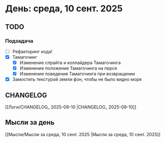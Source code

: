 # День: среда, 10 сент. 2025

## TODO

### Подзадача
- [ ] Рефакторинг кода!
- [x] Тамагочинг
	- [x] Изменение спрайта и коллайдера Тамагочинга
	- [x] Изменение положения Тамагочинга на персе
	- [x] Изменение поведения Тамагочинга при возвращении
- [x] Замостить текстурой земли фон, чтобы не было видно моря

## CHANGELOG

[[Логи/CHANGELOG_ 2025-09-10 |CHANGELOG_ 2025-09-10]]

## Мысли за день

[[Мысли/Мысли за среда, 10 сент. 2025 |Мысли за среда, 10 сент. 2025]]